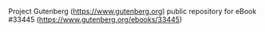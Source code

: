 Project Gutenberg (https://www.gutenberg.org) public repository for eBook #33445 (https://www.gutenberg.org/ebooks/33445)
